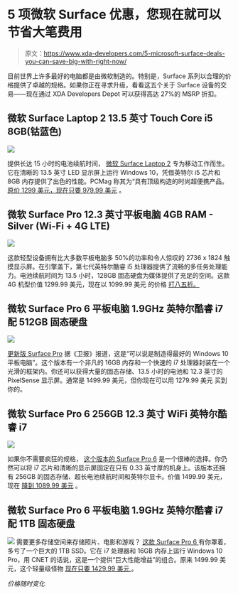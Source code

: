 # 5 项微软 Surface 优惠，您现在就可以节省大笔费用

> 原文：<https://www.xda-developers.com/5-microsoft-surface-deals-you-can-save-big-with-right-now/>

目前世界上许多最好的电脑都是由微软制造的。特别是，Surface 系列以合理的价格提供了卓越的规格。如果你正在寻求升级，看看这五个关于 Surface 设备的交易——现在通过 XDA Developers Depot 可以获得高达 27%的 MSRP 折扣。

## **微软 Surface Laptop 2 13.5 英寸 Touch Core i5 8GB(钴蓝色)**

**![](img/fcd47f20d069cc15934081cc36464ad2.png)**

提供长达 15 小时的电池续航时间， [微软 Surface Laptop 2](https://depot.xda-developers.com/sales/microsoft-surface-laptop-2-13-5-touch-intel-core-i5-8250u-x4-1-6ghz-8gb-256gb-ssd-win10?utm_source=xda-developers.com&utm_medium=referral&utm_campaign=microsoft-surface-laptop-2-13-5-touch-intel-core-i5-8250u-x4-1-6ghz-8gb-256gb-ssd-win10&utm_term=scsf-407582&utm_content=a0x1P000004sXYLQA2&scsonar=1) 专为移动工作而生。它在清晰的 13.5 英寸 LED 显示屏上运行 Windows 10，凭借英特尔 i5 芯片和 8GB 内存提供了出色的性能。PCMag 称其为“具有顶级构造的时尚超便携产品。 [原价 1299 美元，现在只要 979.99 美元](https://depot.xda-developers.com/sales/microsoft-surface-laptop-2-13-5-touch-intel-core-i5-8250u-x4-1-6ghz-8gb-256gb-ssd-win10?utm_source=xda-developers.com&utm_medium=referral&utm_campaign=microsoft-surface-laptop-2-13-5-touch-intel-core-i5-8250u-x4-1-6ghz-8gb-256gb-ssd-win10&utm_term=scsf-407582&utm_content=a0x1P000004sXYLQA2&scsonar=1) 。

## **微软 Surface Pro 12.3 英寸平板电脑 4GB RAM - Silver (Wi-Fi + 4G LTE)**

**![](img/79d630953f5f54e36ce19b58704b4a53.png)**

这款轻型设备[](https://depot.xda-developers.com/sales/microsoft-surface-pro-gwl-00001-128gb-4gb-ram-12-3-wifi-4g-lte-silver?utm_source=xda-developers.com&utm_medium=referral&utm_campaign=microsoft-surface-pro-gwl-00001-128gb-4gb-ram-12-3-wifi-4g-lte-silver&utm_term=scsf-407586&utm_content=a0x1P000004sXYLQA2&scsonar=1)拥有比大多数平板电脑多 50%的功率和令人惊叹的 2736 x 1824 触摸显示屏。在引擎盖下，第七代英特尔酷睿 i5 处理器提供了流畅的多任务处理能力。电池续航时间为 13.5 小时，128GB 固态硬盘为媒体提供了充足的空间。这款 4G 机型价值 1299.99 美元，现在以 1099.99 美元 的价格 [打八五折。](https://depot.xda-developers.com/sales/microsoft-surface-pro-gwl-00001-128gb-4gb-ram-12-3-wifi-4g-lte-silver?utm_source=xda-developers.com&utm_medium=referral&utm_campaign=microsoft-surface-pro-gwl-00001-128gb-4gb-ram-12-3-wifi-4g-lte-silver&utm_term=scsf-407586&utm_content=a0x1P000004sXYLQA2&scsonar=1)

## **微软 Surface Pro 6 平板电脑 1.9GHz 英特尔酷睿 i7 配 512GB 固态硬盘**

**![](img/9dbc714baef92039107ff4eeda706081.png)**

[更新版 Surface Pro](https://depot.xda-developers.com/sales/microsoft-surface-pro-6-512gb-12-3-wifi-intel-core-i7-8650ux41-9ghz?utm_source=xda-developers.com&utm_medium=referral&utm_campaign=microsoft-surface-pro-6-512gb-12-3-wifi-intel-core-i7-8650ux41-9ghz&utm_term=scsf-407587&utm_content=a0x1P000004sXYLQA2&scsonar=1) 据《卫报》报道，这是“可以说是制造得最好的 Windows 10 平板电脑”。这个版本有一个非凡的 16GB 内存和一个快速的 i7 处理器封装在一个光滑的框架内。你还可以获得大量的固态存储、13.5 小时的电池和 12.3 英寸的 PixelSense 显示屏。通常是 1499.99 美元，但你现在可以用 1279.99 美元 买到你的。

## **微软 Surface Pro 6 256GB 12.3 英寸 WiFi 英特尔酷睿 i7**

![](img/379c3ca3a715825e813a214a69e3beee.png)

如果你不需要疯狂的规格， [这个版本的 Surface Pro 6](https://depot.xda-developers.com/sales/microsoft-surface-pro-6-256gb-12-3-wifi-intel-core-i7-8650ux41-9ghz?utm_source=xda-developers.com&utm_medium=referral&utm_campaign=microsoft-surface-pro-6-256gb-12-3-wifi-intel-core-i7-8650ux41-9ghz&utm_term=scsf-407588&utm_content=a0x1P000004sXYLQA2&scsonar=1) 是一个很棒的选择。你仍然可以将 i7 芯片和清晰的显示屏固定在只有 0.33 英寸厚的机身上。该版本还拥有 256GB 的固态存储、超长电池续航时间和英特尔显卡。价值 1499.99 美元，现在 [降到 1089.99 美元](https://depot.xda-developers.com/sales/microsoft-surface-pro-6-256gb-12-3-wifi-intel-core-i7-8650ux41-9ghz?utm_source=xda-developers.com&utm_medium=referral&utm_campaign=microsoft-surface-pro-6-256gb-12-3-wifi-intel-core-i7-8650ux41-9ghz&utm_term=scsf-407588&utm_content=a0x1P000004sXYLQA2&scsonar=1) 。

## **微软 Surface Pro 6 平板电脑 1.9GHz 英特尔酷睿 i7 配 1TB 固态硬盘**

![](img/294257505bb43fd1c4114f053e271c81.png) 需要更多存储空间来存储照片、电影和游戏？ [ 这款 Surface Pro 6  ](https://depot.xda-developers.com/sales/microsoft-surface-pro-6-1tb-12-3-wifi-intel-core-i7-8650ux41-9ghz?utm_source=xda-developers.com&utm_medium=referral&utm_campaign=microsoft-surface-pro-6-1tb-12-3-wifi-intel-core-i7-8650ux41-9ghz&utm_term=scsf-407589&utm_content=a0x1P000004sXYLQA2&scsonar=1) 有你罩着，多亏了一个巨大的 1TB SSD。它在 i7 处理器和 16GB 内存上运行 Windows 10 Pro，用 CNET 的话说，这是一个提供“巨大性能增益”的组合。原来 1499.99 美元，这个轻量级怪物 [ 现在只要 1429.99 美元 ](https://depot.xda-developers.com/sales/microsoft-surface-pro-6-1tb-12-3-wifi-intel-core-i7-8650ux41-9ghz?utm_source=xda-developers.com&utm_medium=referral&utm_campaign=microsoft-surface-pro-6-1tb-12-3-wifi-intel-core-i7-8650ux41-9ghz&utm_term=scsf-407589&utm_content=a0x1P000004sXYLQA2&scsonar=1) 。

*价格随时变化*